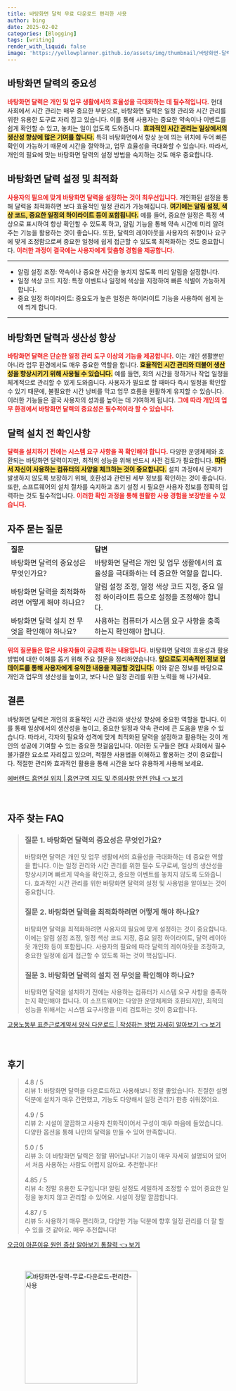 ```yaml
---
title: 바탕화면 달력 무료 다운로드 편리한 사용
author: bing
date: 2025-02-02
categories: [Blogging]
tags: [writing]
render_with_liquid: false
image: 'https://yellowplanner.github.io/assets/img/thumbnail/바탕화면-달력-무료-다운로드-편리한-사용.webp'
---
```



<h2 id='바탕화면 달력의 중요성'>바탕화면 달력의 중요성</h2>

<p><b><span style="color: #ee2323;">바탕화면 달력은 개인 및 업무 생활에서의 효율성을 극대화하는 데 필수적입니다.</span></b> 현대 사회에서 시간 관리는 매우 중요한 부분으로, 바탕화면 달력은 일정 관리와 시간 관리를 위한 유용한 도구로 자리 잡고 있습니다. 이를 통해 사용자는 중요한 약속이나 이벤트를 쉽게 확인할 수 있고, 놓치는 일이 없도록 도와줍니다. <b><span style="background-color: #ffe066;">효과적인 시간 관리는 일상에서의 생산성 향상에 많은 기여를 합니다.</span></b> 특히 바탕화면에서 항상 눈에 띄는 위치에 두어 빠른 확인이 가능하기 때문에 시간을 절약하고, 업무 효율성을 극대화할 수 있습니다. 따라서, 개인의 필요에 맞는 바탕화면 달력의 설정 방법을 숙지하는 것도 매우 중요합니다.</p>

<h2 id='바탕화면 달력 설정 및 최적화'>바탕화면 달력 설정 및 최적화</h2>

<p><b><span style="color: #ee2323;">사용자의 필요에 맞게 바탕화면 달력을 설정하는 것이 최우선입니다.</span></b> 개인화된 설정을 통해 달력을 최적화하면 보다 효율적인 일정 관리가 가능해집니다. <b><span style="background-color: #ffe066;">여기에는 알림 설정, 색상 코드, 중요한 일정의 하이라이트 등이 포함됩니다.</span></b> 예를 들어, 중요한 일정은 특정 색상으로 표시하여 항상 확인할 수 있도록 하고, 알림 기능을 통해 약속 시간에 미리 알려주는 기능을 활용하는 것이 좋습니다. 또한, 달력의 레이아웃을 사용자의 취향이나 요구에 맞게 조정함으로써 중요한 일정에 쉽게 접근할 수 있도록 최적화하는 것도 중요합니다. <b><span style="color: #ee2323;">이러한 과정이 결국에는 사용자에게 맞춤형 경험을 제공합니다.</span></b></p>

<hr />

<ul>
    <li>알림 설정 조정: 약속이나 중요한 사건을 놓치지 않도록 미리 알림을 설정합니다.</li>
    <li>일정 색상 코드 지정: 특정 이벤트나 일정에 색상을 지정하여 빠른 식별이 가능하게 합니다.</li>
    <li>중요 일정 하이라이트: 중요도가 높은 일정은 하이라이트 기능을 사용하여 쉽게 눈에 띄게 합니다.</li>
</ul>

<hr />

<h2 id='바탕화면 달력과 생산성 향상'>바탕화면 달력과 생산성 향상</h2>

<p><b><span style="color: #ee2323;">바탕화면 달력은 단순한 일정 관리 도구 이상의 기능을 제공합니다.</span></b> 이는 개인 생활뿐만 아니라 업무 환경에서도 매우 중요한 역할을 합니다. <b><span style="background-color: #ffe066;">효율적인 시간 관리와 더불어 생산성을 향상시키기 위해 사용될 수 있습니다.</span></b> 예를 들면, 회의 시간을 정하거나 작업 일정을 체계적으로 관리할 수 있게 도와줍니다. 사용자가 필요로 할 때마다 즉시 일정을 확인할 수 있기 때문에, 불필요한 시간 낭비를 막고 업무 흐름을 원활하게 유지할 수 있습니다. 이러한 기능들은 결국 사용자의 성과를 높이는 데 기여하게 됩니다. <b><span style="color: #ee2323;">그에 따라 개인의 업무 환경에서 바탕화면 달력의 중요성은 필수적이라 할 수 있습니다.</span></b></p>

<h2 id='달력 설치 전 확인사항'>달력 설치 전 확인사항</h2>

<p><b><span style="color: #ee2323;">달력을 설치하기 전에는 시스템 요구 사항을 꼭 확인해야 합니다.</span></b> 다양한 운영체제와 호환되는 바탕화면 달력이지만, 최적의 성능을 위해 반드시 사전 검토가 필요합니다. <b><span style="background-color: #ffe066;">따라서 자신이 사용하는 컴퓨터의 사양을 체크하는 것이 중요합니다.</span></b> 설치 과정에서 문제가 발생하지 않도록 보장하기 위해, 호환성과 관련된 세부 정보를 확인하는 것이 좋습니다. 또한, 소프트웨어의 설치 절차를 숙지하고 초기 설정 시 필요한 사용자 정보를 정확히 입력하는 것도 필수적입니다. <b><span style="color: #ee2323;">이러한 확인 과정을 통해 원활한 사용 경험을 보장받을 수 있습니다.</span></b></p>

<h2 id='자주 묻는 질문'>자주 묻는 질문</h2>

<table>
    <tr>
        <td><b>질문</b></td>
        <td><b>답변</b></td>
    </tr>
    <tr>
        <td>바탕화면 달력의 중요성은 무엇인가요?</td>
        <td>바탕화면 달력은 개인 및 업무 생활에서의 효율성을 극대화하는 데 중요한 역할을 합니다.</td>
    </tr>
    <tr>
        <td>바탕화면 달력을 최적화하려면 어떻게 해야 하나요?</td>
        <td>알림 설정 조정, 일정 색상 코드 지정, 중요 일정 하이라이트 등으로 설정을 조정해야 합니다.</td>
    </tr>
    <tr>
        <td>바탕화면 달력 설치 전 무엇을 확인해야 하나요?</td>
        <td>사용하는 컴퓨터가 시스템 요구 사항을 충족하는지 확인해야 합니다.</td>
    </tr>
</table>

<p><b><span style="color: #ee2323;">위의 질문들은 많은 사용자들이 궁금해 하는 내용입니다.</span></b> 바탕화면 달력의 효용성과 활용 방법에 대한 이해를 돕기 위해 주요 질문을 정리하였습니다. <b><span style="background-color: #ffe066;">앞으로도 지속적인 정보 업데이트를 통해 사용자에게 유익한 내용을 제공할 것입니다.</span></b> 이와 같은 정보를 바탕으로 개인과 업무의 생산성을 높이고, 보다 나은 일정 관리를 위한 노력을 해 나가세요.</p>

<h2 id='결론'>결론</h2>

<p>바탕화면 달력은 개인의 효율적인 시간 관리와 생산성 향상에 중요한 역할을 합니다. 이를 통해 일상에서의 생산성을 높이고, 중요한 일정과 약속 관리에 큰 도움을 받을 수 있습니다. 따라서, 각자의 필요와 성격에 맞게 최적화된 달력을 설정하고 활용하는 것이 개인의 성공에 기여할 수 있는 중요한 첫걸음입니다. 이러한 도구들은 현대 사회에서 필수불가결한 요소로 자리잡고 있으며, 적절한 사용법을 이해하고 활용하는 것이 중요합니다. 적절한 관리와 효과적인 활용을 통해 시간을 보다 유용하게 사용해 보세요.</p>


<p><a class="click-button" title="에버랜드 흡연실 위치 | 흡연구역 지도 및 주의사항 안전 안내" href="https://yellowplanner.github.io/posts/%EC%97%90%EB%B2%84%EB%9E%9C%EB%93%9C-%ED%9D%A1%EC%97%B0%EC%8B%A4-%EC%9C%84%EC%B9%98-%ED%9D%A1%EC%97%B0%EA%B5%AC%EC%97%AD-%EC%A7%80%EB%8F%84-%EB%B0%8F-%EC%A3%BC%EC%9D%98%EC%82%AC%ED%95%AD-%EC%95%88%EC%A0%84-%EC%95%88%EB%82%B4/" rel="dofollow">에버랜드 흡연실 위치 | 흡연구역 지도 및 주의사항 안전 안내 👈 보기</a></p><br>
<h2 id='자주_찾는_FAQ'>자주 찾는 FAQ</h2>
<div itemscope="" itemtype="https://schema.org/FAQPage"> 
<blockquote> 
<div itemscope="" itemprop="mainEntity" itemtype="https://schema.org/Question"> 
<h3 itemprop="name">질문 1. 바탕화면 달력의 중요성은 무엇인가요?</h3> 
<div itemscope="" itemprop="acceptedAnswer" itemtype="https://schema.org/Answer"> 
<span itemprop="text"> 
<p>바탕화면 달력은 개인 및 업무 생활에서의 효율성을 극대화하는 데 중요한 역할을 합니다. 이는 일정 관리와 시간 관리를 위한 필수 도구로써, 일상의 생산성을 향상시키며 빠르게 약속을 확인하고, 중요한 이벤트를 놓치지 않도록 도와줍니다. 효과적인 시간 관리를 위한 바탕화면 달력의 설정 및 사용법을 알아보는 것이 중요합니다.</p> 
</span> 
</div> 
</div> 

<div itemscope="" itemprop="mainEntity" itemtype="https://schema.org/Question"> 
<h3 itemprop="name">질문 2. 바탕화면 달력을 최적화하려면 어떻게 해야 하나요?</h3> 
<div itemscope="" itemprop="acceptedAnswer" itemtype="https://schema.org/Answer"> 
<span itemprop="text"> 
<p>바탕화면 달력을 최적화하려면 사용자의 필요에 맞게 설정하는 것이 중요합니다. 이에는 알림 설정 조정, 일정 색상 코드 지정, 중요 일정 하이라이트, 달력 레이아웃 개인화 등이 포함됩니다. 사용자의 필요에 따라 달력의 레이아웃을 조정하고, 중요한 일정에 쉽게 접근할 수 있도록 하는 것이 핵심입니다.</p> 
</span> 
</div> 
</div> 

<div itemscope="" itemprop="mainEntity" itemtype="https://schema.org/Question"> 
<h3 itemprop="name">질문 3. 바탕화면 달력의 설치 전 무엇을 확인해야 하나요?</h3> 
<div itemscope="" itemprop="acceptedAnswer" itemtype="https://schema.org/Answer"> 
<span itemprop="text"> 
<p>바탕화면 달력을 설치하기 전에는 사용하는 컴퓨터가 시스템 요구 사항을 충족하는지 확인해야 합니다. 이 소프트웨어는 다양한 운영체제와 호환되지만, 최적의 성능을 위해서는 시스템 요구사항을 미리 검토하는 것이 중요합니다.</p> 
</span> 
</div> 
</div> 
</blockquote> 
</div>
<p><a class="click-button" title="고용노동부 표준근로계약서 양식 다운로드 | 작성하는 방법 자세히 알아보기" href="https://yellowplanner.github.io/posts/%EA%B3%A0%EC%9A%A9%EB%85%B8%EB%8F%99%EB%B6%80-%ED%91%9C%EC%A4%80%EA%B7%BC%EB%A1%9C%EA%B3%84%EC%95%BD%EC%84%9C-%EC%96%91%EC%8B%9D-%EB%8B%A4%EC%9A%B4%EB%A1%9C%EB%93%9C-%EC%9E%91%EC%84%B1%ED%95%98%EB%8A%94-%EB%B0%A9%EB%B2%95-%EC%9E%90%EC%84%B8%ED%9E%88-%EC%95%8C%EC%95%84%EB%B3%B4%EA%B8%B0/" rel="dofollow">고용노동부 표준근로계약서 양식 다운로드 | 작성하는 방법 자세히 알아보기 👈 보기</a></p><br>
<h2 id='후기'>후기</h2>
<div itemscope itemtype="https://schema.org/Product">
  <blockquote>
  <div itemprop="review" itemscope itemtype="https://schema.org/Review">
      <div itemprop="reviewRating" itemscope itemtype="https://schema.org/Rating"> <span itemprop="ratingValue">4.8</span> / <span itemprop="bestRating">5</span> </div>
      <span itemprop="reviewBody">리뷰 1: 바탕화면 달력을 다운로드하고 사용해보니 정말 좋았습니다. 친절한 설명 덕분에 설치가 매우 간편했고, 기능도 다양해서 일정 관리가 한층 쉬워졌어요.</span>
  </div>
  <br>
  <div itemprop="review" itemscope itemtype="https://schema.org/Review">
      <div itemprop="reviewRating" itemscope itemtype="https://schema.org/Rating"> <span itemprop="ratingValue">4.9</span> / <span itemprop="bestRating">5</span> </div>
      <span itemprop="reviewBody">리뷰 2: 시설이 깔끔하고 사용자 친화적이어서 구성이 매우 마음에 들었습니다. 다양한 옵션을 통해 나만의 달력을 만들 수 있어 만족합니다.</span>
  </div>
  <br>
  <div itemprop="review" itemscope itemtype="https://schema.org/Review">
      <div itemprop="reviewRating" itemscope itemtype="https://schema.org/Rating"> <span itemprop="ratingValue">5.0</span> / <span itemprop="bestRating">5</span> </div>
      <span itemprop="reviewBody">리뷰 3: 이 바탕화면 달력은 정말 뛰어납니다! 기능이 매우 자세히 설명되어 있어서 처음 사용하는 사람도 어렵지 않아요. 추천합니다!</span>
  </div>
  <br>
  <div itemprop="review" itemscope itemtype="https://schema.org/Review">
      <div itemprop="reviewRating" itemscope itemtype="https://schema.org/Rating"> <span itemprop="ratingValue">4.85</span> / <span itemprop="bestRating">5</span> </div>
      <span itemprop="reviewBody">리뷰 4: 정말 유용한 도구입니다! 알림 설정도 세밀하게 조정할 수 있어 중요한 일정을 놓치지 않고 관리할 수 있어요. 시설이 정말 깔끔합니다.</span>
  </div>
  <br>
  <div itemprop="review" itemscope itemtype="https://schema.org/Review">
      <div itemprop="reviewRating" itemscope itemtype="https://schema.org/Rating"> <span itemprop="ratingValue">4.87</span> / <span itemprop="bestRating">5</span> </div>
      <span itemprop="reviewBody">리뷰 5: 사용하기 매우 편리하고, 다양한 기능 덕분에 향후 일정 관리를 더 잘 할 수 있을 것 같아요. 매우 추천합니다!</span>
  </div>
  </blockquote>
</div>
<p><a class="click-button" title="오금이 아픈이유 원인 증상 알아보기 통찰력" href="https://yellowplanner.github.io/posts/%EC%98%A4%EA%B8%88%EC%9D%B4-%EC%95%84%ED%94%88%EC%9D%B4%EC%9C%A0-%EC%9B%90%EC%9D%B8-%EC%A6%9D%EC%83%81-%EC%95%8C%EC%95%84%EB%B3%B4%EA%B8%B0-%ED%86%B5%EC%B0%B0%EB%A0%A5/" rel="dofollow">오금이 아픈이유 원인 증상 알아보기 통찰력 👈 보기</a></p><br>
<figure class="image"><img src="https://yellowplanner.github.io/assets/img/thumbnail/바탕화면-달력-무료-다운로드-편리한-사용.webp" alt="바탕화면-달력-무료-다운로드-편리한-사용" width="256" height="256"></figure>